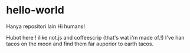 # hello-world
Hanya repositori lain
Hi humans!

Hubot here ! ilike not.js and coffeescrip (that's wat i'm made of.!)
I've han tacos on the moon and find them far auperior to earth tacos.
